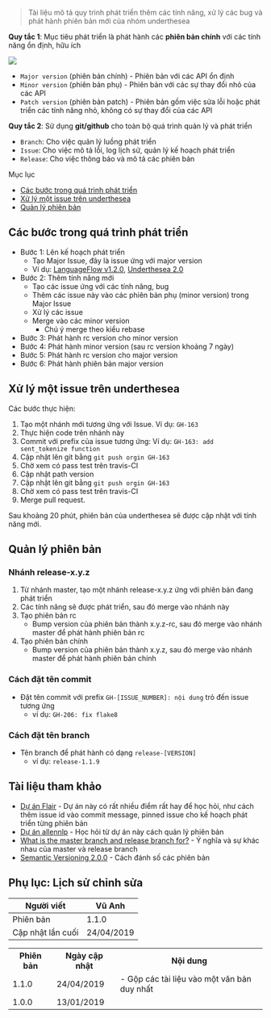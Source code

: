 > Tài liệu mô tả quy trình phát triển thêm các tính năng, xử lý các bug và phát hành phiên bản mới của nhóm underthesea

**Quy tắc 1**: Mục tiêu phát triển là phát hành các **phiên bản chính** với các tính năng ổn định, hữu ích

![](https://i.imgur.com/5b4dfpm.png)

* `Major version` (phiên bản chính) - Phiên bản với các API ổn định 
* `Minor version` (phiên bản phụ) - Phiên bản với các sự thay đổi nhỏ của các API
* `Patch version` (phiên bản patch) - Phiên bản gồm việc sửa lỗi hoặc phát triển các tính năng nhỏ, không có sự thay đổi của các API

**Quy tắc 2**: Sử dụng **git/github** cho toàn bộ quá trình quản lý và phát triển 

* `Branch`: Cho việc quản lý luồng phát triển
* `Issue`: Cho việc mô tả lỗi, log lịch sử, quản lý kế hoạch phát triển
* `Release`: Cho việc thông báo và mô tả các phiên bản

Mục lục 

* [Các bước trong quá trình phát triển]()
* [Xử lý một issue trên underthesea]()
* [Quản lý phiên bản]()

## Các bước trong quá trình phát triển 

* Bước 1: Lên kế hoạch phát triển
  * Tạo Major Issue, đây là issue ứng với major version
  * Ví dụ: [LanguageFlow v1.2.0](https://github.com/undertheseanlp/languageflow/issues/34), [Underthesea 2.0](https://github.com/undertheseanlp/underthesea/issues/223)
* Bước 2: Thêm tính năng mới
  * Tạo các issue ứng với các tính năng, bug 
  * Thêm các issue này vào các phiên bản phụ (minor version) trong Major Issue
  * Xử lý các issue
  * Merge vào các minor version
      * Chú ý merge theo kiểu rebase
* Bước 3: Phát hành rc version cho minor version
* Bước 4: Phát hành minor version (sau rc version khoảng 7 ngày)
* Bước 5: Phát hành rc version cho major version 
* Bước 6: Phát hành phiên bản major version

## Xử lý một issue trên underthesea

Các bước thực hiện: 

1. Tạo một nhánh mới tương ứng với Issue. Ví dụ: `GH-163`
2. Thực hiện code trên nhánh này
3. Commit với prefix của issue tương ứng: Ví dụ: `GH-163: add sent_tokenize function`
4. Cập nhật lên git bằng `git push orgin GH-163`
5. Chờ xem có pass test trên travis-CI
6. Cập nhật path version
7. Cập nhật lên git bằng `git push orgin GH-163`
8. Chờ xem có pass test trên travis-CI
9. Merge pull request.

Sau khoảng 20 phút, phiên bản của underthesea sẽ được cập nhật với tính năng mới.

## Quản lý phiên bản

### Nhánh release-x.y.z 

1. Từ nhánh master, tạo một nhánh release-x.y.z ứng với phiên bản đang phát triển
2. Các tính năng sẽ được phát triển, sau đó merge vào nhánh này
3. Tạo phiên bản rc
    * Bump version của phiên bản thành x.y.z-rc, sau đó merge vào nhánh master để phát hành phiên bản rc 
4. Tạo phiên bản chính 
    * Bump version của phiên bản thành x.y.z, sau đó merge vào nhánh master để phát hành phiên bản chính

### Cách đặt tên commit

* Đặt tên commit với prefix `GH-[ISSUE_NUMBER]: nội dung` trỏ đến issue tương ứng
  * ví dụ: `GH-206: fix flake8`

### Cách đặt tên branch

* Tên branch để phát hành có dạng `release-[VERSION]`
  * ví dụ: `release-1.1.9`

## Tài liệu tham khảo

* [Dự án Flair](https://github.com/zalandoresearch/flair) - Dự án này có rất nhiều điểm rất hay để học hỏi, như cách thêm issue id vào commit message, pinned issue cho kế hoạch phát triển từng phiên bản
* [Dự án allennlp](https://github.com/allenai/allennlp) - Học hỏi từ dự án này cách quản lý phiên bản
* [What is the master branch and release branch for?](https://stackoverflow.com/questions/20755434/what-is-the-master-branch-and-release-branch-for) - Ý nghĩa và sự khác nhau của master và release branch
* [Semantic Versioning 2.0.0](https://semver.org/) - Cách đánh số các phiên bản 

## Phụ lục: Lịch sử chỉnh sửa 

| Người viết        | Vũ Anh     |
|-------------------|------------|
| Phiên bản         | 1.1.0      |
| Cập nhật lần cuối | 24/04/2019 |

<table>
<tr>
<th>Phiên bản</th>
<th>Ngày cập nhật</th>
<th>Nội dung</th>
</tr>
<tr>
<td>1.1.0</td>
<td>24/04/2019</td>
<td>
- Gộp các tài liệu vào một văn bản duy nhất
</td>
</tr>
<tr>
<td>1.0.0</td>
<td>13/01/2019</td>
<td></td>
</tr>
</table>